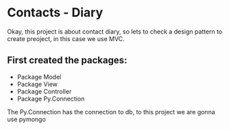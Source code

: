 # Contacts - Diary
Okay, this project is about contact diary, so lets to check a design pattern to create preoject, in this case we use MVC.

## First created the packages:
- Package Model
- Package View
- Package Controller
- Package Py.Connection

The Py.Connection has the connection to db, to this project we are gonna use pymongo
```java

